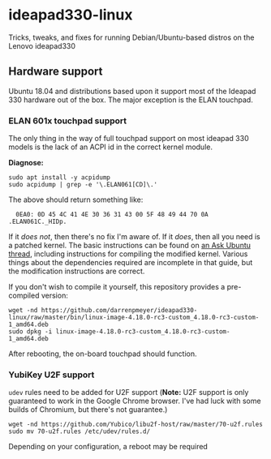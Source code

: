 # ideapad330-linux
Tricks, tweaks, and fixes for running Debian/Ubuntu-based distros on the Lenovo ideapad330


## Hardware support

Ubuntu 18.04 and distributions based upon it support most of the Ideapad 330 hardware out of the box. The major exception is the ELAN touchpad.

### ELAN 601x touchpad support

The only thing in the way of full touchpad support on most ideapad 330 models is the lack of an ACPI id in the correct kernel module.

**Diagnose:**

```
sudo apt install -y acpidump
sudo acpidump | grep -e '\.ELAN061[CD]\.'
```

The above should return something like:

```
  0EA0: 0D 45 4C 41 4E 30 36 31 43 00 5F 48 49 44 70 0A  .ELAN061C._HIDp.
```

If it *does not*, then there's no fix I'm aware of. If it *does*, then all you need is a patched kernel. The basic instructions can be found on [an Ask Ubuntu thread](https://askubuntu.com/questions/1049787/lenovo-ideapad-330-touchpad-not-working/), including instructions for compiling the modified kernel. Various things about the dependencies required are incomplete in that guide, but the modification instructions are correct.

If you don't wish to compile it yourself, this repository provides a pre-compiled version:

```
wget -nd https://github.com/darrenpmeyer/ideapad330-linux/raw/master/bin/linux-image-4.18.0-rc3-custom_4.18.0-rc3-custom-1_amd64.deb
sudo dpkg -i linux-image-4.18.0-rc3-custom_4.18.0-rc3-custom-1_amd64.deb
```

After rebooting, the on-board touchpad should function.

### YubiKey U2F support

`udev` rules need to be added for U2F support (**Note:** U2F support is only guaranteed to work in the Google Chrome browser. I've had luck with some builds of Chromium, but there's not guarantee.)

```
wget -nd https://github.com/Yubico/libu2f-host/raw/master/70-u2f.rules
sudo mv 70-u2f.rules /etc/udev/rules.d/
```

Depending on your configuration, a reboot may be required

